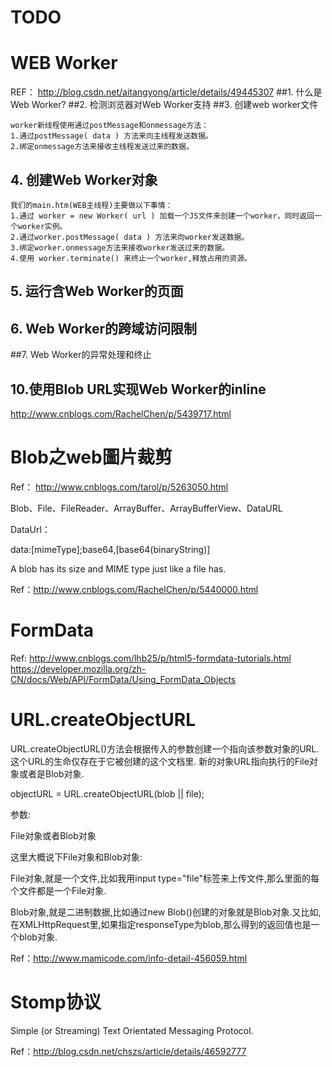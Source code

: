 # TODO

# WEB Worker

REF： http://blog.csdn.net/aitangyong/article/details/49445307
##1. 什么是Web Worker?
##2. 检测浏览器对Web Worker支持
##3. 创建web worker文件
```
worker新线程使用通过postMessage和onmessage方法：
1.通过postMessage( data ) 方法来向主线程发送数据。
2.绑定onmessage方法来接收主线程发送过来的数据。
```

## 4. 创建Web Worker对象
```
我们的main.htm(WEB主线程)主要做以下事情：
1.通过 worker = new Worker( url ) 加载一个JS文件来创建一个worker，同时返回一个worker实例。
2.通过worker.postMessage( data ) 方法来向worker发送数据。
3.绑定worker.onmessage方法来接收worker发送过来的数据。
4.使用 worker.terminate() 来终止一个worker,释放占用的资源。
```
## 5. 运行含Web Worker的页面
## 6. Web Worker的跨域访问限制
##7. Web Worker的异常处理和终止
## 10.使用Blob URL实现Web Worker的inline

http://www.cnblogs.com/RachelChen/p/5439717.html

# Blob之web圖片裁剪
Ref：
http://www.cnblogs.com/tarol/p/5263050.html

Blob、File、FileReader、ArrayBuffer、ArrayBufferView、DataURL

DataUrl：

data:[mimeType];base64,[base64(binaryString)]

A blob has its size and MIME type just like a file has.

Ref：http://www.cnblogs.com/RachelChen/p/5440000.html

# FormData

Ref:
http://www.cnblogs.com/lhb25/p/html5-formdata-tutorials.html 
https://developer.mozilla.org/zh-CN/docs/Web/API/FormData/Using_FormData_Objects

# URL.createObjectURL 

URL.createObjectURL()方法会根据传入的参数创建一个指向该参数对象的URL. 这个URL的生命仅存在于它被创建的这个文档里. 新的对象URL指向执行的File对象或者是Blob对象.

objectURL = URL.createObjectURL(blob || file);

参数:

File对象或者Blob对象

这里大概说下File对象和Blob对象:

File对象,就是一个文件,比如我用input type="file"标签来上传文件,那么里面的每个文件都是一个File对象.

Blob对象,就是二进制数据,比如通过new Blob()创建的对象就是Blob对象.又比如,在XMLHttpRequest里,如果指定responseType为blob,那么得到的返回值也是一个blob对象.

Ref：http://www.mamicode.com/info-detail-456059.html

# Stomp协议

Simple (or Streaming) Text Orientated Messaging Protocol.

Ref：http://blog.csdn.net/chszs/article/details/46592777

